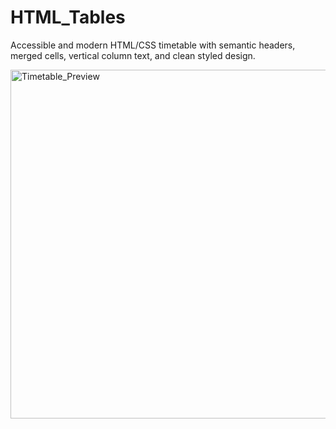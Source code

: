# HTML_Tables
Accessible and modern HTML/CSS timetable with semantic headers, merged cells, vertical column text, and clean styled design.


<img width="1366" height="558" alt="Timetable_Preview" src="https://github.com/user-attachments/assets/63baeda1-9198-4453-87cf-85209366f741" />
